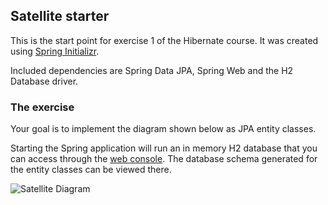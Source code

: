 ## Satellite starter
This is the start point for exercise 1 of the Hibernate course.
It was created using [Spring Initializr](http://start.spring.io).

Included dependencies are Spring Data JPA, Spring Web and the H2 Database driver.

### The exercise

Your goal is to implement the diagram shown below as JPA entity classes.

Starting the Spring application will run an in memory H2 database that you can access through
the [web console](http://localhost:8080/h2-console).
The database schema generated for the entity classes can be viewed there.

![Satellite Diagram](/satellites.png)
